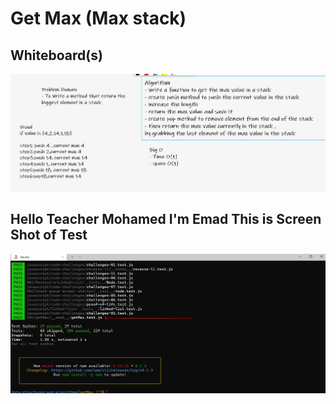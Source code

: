 # Get Max (Max stack)

## Whiteboard(s)

![cc14](./whiteboard/cc14WB.JPG)


## Hello Teacher Mohamed I'm Emad This is Screen Shot of Test

![Test](./ScreenShot/cc14Test.JPG)